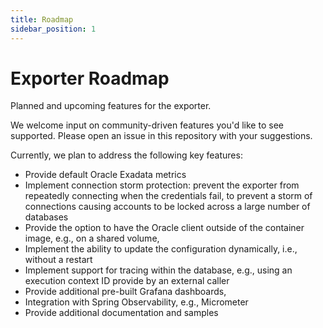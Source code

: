 ```yaml
---
title: Roadmap
sidebar_position: 1
---
```


# Exporter Roadmap

Planned and upcoming features for the exporter.

We welcome input on community-driven features you'd like to see supported. Please open an issue in this repository with your suggestions.

Currently, we plan to address the following key features:

- Provide default Oracle Exadata metrics
- Implement connection storm protection: prevent the exporter from repeatedly connecting when the credentials fail, to prevent a storm of connections causing accounts to be locked across a large number of databases
- Provide the option to have the Oracle client outside of the container image, e.g., on a shared volume,
- Implement the ability to update the configuration dynamically, i.e., without a restart
- Implement support for tracing within the database, e.g., using an execution context ID provide by an external caller
- Provide additional pre-built Grafana dashboards,
- Integration with Spring Observability, e.g., Micrometer
- Provide additional documentation and samples
